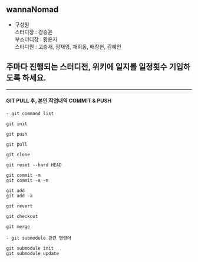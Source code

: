 ## wannaNomad

* 구성원 <br>
스터디장 :  강승윤 <br>
부스터디장 : 황윤지 <br>
스터디원 : 고승재, 정재영, 채희동, 배창현, 김혜인

## 주마다 진행되는 스터디전, 위키에 일지를 일정횟수 기입하도록 하세요.

---

#### GIT PULL 후, 본인 작업내역 COMMIT & PUSH

```
- git command list

git init

git push

git pull

git clone

git reset --hard HEAD

git commit -m
git commit -a -m

git add 
git add -a

git revert

git checkout

git merge

- git submodule 관련 명령어

git submodule init
git submodule update

```
